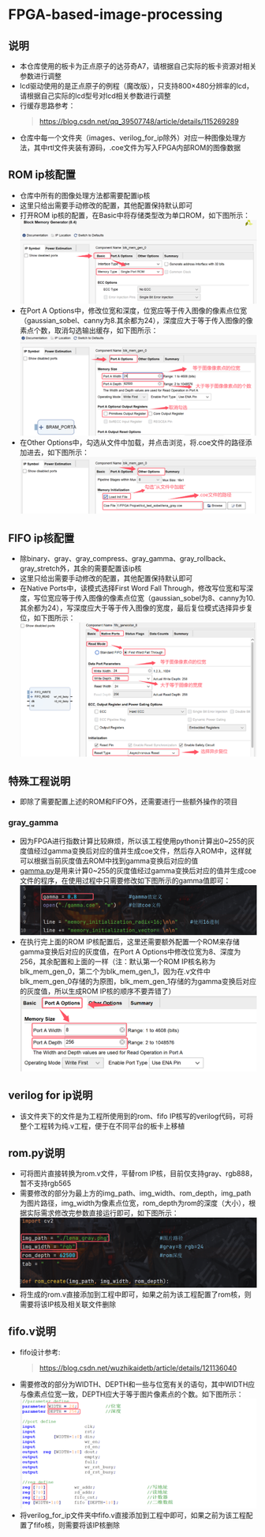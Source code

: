 # FPGA-based-image-processing

## 说明
* 本仓库使用的板卡为正点原子的达芬奇A7，请根据自己实际的板卡资源对相关参数进行调整
* lcd驱动使用的是正点原子的例程（魔改版），只支持800×480分辨率的lcd，请根据自己实际的lcd型号对lcd相关参数进行调整
* 行缓存思路参考：
  >https://blog.csdn.net/qq_39507748/article/details/115269289
* 仓库中每一个文件夹（images、verilog_for_ip除外）对应一种图像处理方法，其中rtl文件夹装有源码，.coe文件为写入FPGA内部ROM的图像数据

## ROM ip核配置
*  仓库中所有的图像处理方法都需要配置ip核
*  这里只给出需要手动修改的配置，其他配置保持默认即可
*  打开ROM ip核的配置，在Basic中将存储类型改为单口ROM，如下图所示：
  ![](https://github.com/nmdbxqmz/FPGA-based-image-processing/blob/main/images/rom_basic.png)
*  在Port A Options中，修改位宽和深度，位宽应等于传入图像的像素点位宽（gaussian_sobel、canny为8.其余都为24），深度应大于等于传入图像的像素点个数，取消勾选输出缓存，如下图所示：
  ![](https://github.com/nmdbxqmz/FPGA-based-image-processing/blob/main/images/rom_port.png)
*  在Other Options中，勾选从文件中加载，并点击浏览，将.coe文件的路径添加进去，如下图所示：
  ![](https://github.com/nmdbxqmz/FPGA-based-image-processing/blob/main/images/rom_other.png)

## FIFO ip核配置
* 除binary、gray、gray_compress、gray_gamma、gray_rollback、gray_stretch外，其余的需要配置该ip核
* 这里只给出需要手动修改的配置，其他配置保持默认即可
* 在Native Ports中，读模式选择First Word Fall Through，修改写位宽和写深度，写位宽应等于传入图像的像素点位宽（gaussian_sobel为8、canny为10.其余都为24），写深度应大于等于传入图像的宽度，最后复位模式选择异步复位，如下图所示：
  ![](https://github.com/nmdbxqmz/FPGA-based-image-processing/blob/main/images/fifo_native.png)

## 特殊工程说明
* 即除了需要配置上述的ROM和FIFO外，还需要进行一些额外操作的项目
### gray_gamma
* 因为FPGA进行指数计算比较麻烦，所以该工程使用python计算出0~255的灰度值经过gamma变换后对应的值并生成coe文件，然后存入ROM中，这样就可以根据当前灰度值去ROM中找到gamma变换后对应的值
* [gamma.py](https://github.com/nmdbxqmz/FPGA-based-image-processing/blob/main/gray_gamma/gamma.py)是用来计算0~255的灰度值经过gamma变换后对应的值并生成coe文件的程序，在使用过程中只需要修改如下图所示的gamma值即可：
  ![](https://github.com/nmdbxqmz/FPGA-based-image-processing/blob/main/images/gamma_py.png)
* 在执行完上面的ROM IP核配置后，这里还需要额外配置一个ROM来存储gamma变换后对应的灰度值，在Port A Options中修改位宽为8、深度为256，其余配置和上面的一样（注：默认第一个ROM IP核名称为blk_mem_gen_0，第二个为blk_mem_gen_1，因为在.v文件中blk_mem_gen_0存储的为原图，blk_mem_gen_1存储的为gamma变换后对应的灰度值，所以生成ROM IP核的顺序不要弄错了）
  ![](https://github.com/nmdbxqmz/FPGA-based-image-processing/blob/main/images/gamma_rom.png)

## verilog for ip说明
*  该文件夹下的文件是为工程所使用到的rom、fifo IP核写的verilog代码，可将整个工程转为纯.v工程，便于在不同平台的板卡上移植
## rom.py说明
* 可将图片直接转换为rom.v文件，平替rom IP核，目前仅支持gray、rgb888，暂不支持rgb565
* 需要修改的部分为最上方的img_path、img_width、rom_depth，img_path为图片路径，img_width为像素点位宽，rom_depth为rom的深度（大小），根据实际需求修改完参数直接运行即可，如下图所示：
  ![](https://github.com/nmdbxqmz/FPGA-based-image-processing/blob/main/images/rom_py.png)
* 将生成的rom.v直接添加到工程中即可，如果之前为该工程配置了rom核，则需要将该IP核及相关联文件删除
## fifo.v说明
* fifo设计参考:
  >https://blog.csdn.net/wuzhikaidetb/article/details/121136040
* 需要修改的部分为WIDTH、DEPTH和一些与位宽有关的语句，其中WIDTH应与像素点位宽一致，DEPTH应大于等于图片像素点的个数。如下图所示：
  ![](https://github.com/nmdbxqmz/FPGA-based-image-processing/blob/main/images/verilog_fifo.png)
* 将verilog_for_ip文件夹中fifo.v直接添加到工程中即可，如果之前为该工程配置了fifo核，则需要将该IP核删除
  

